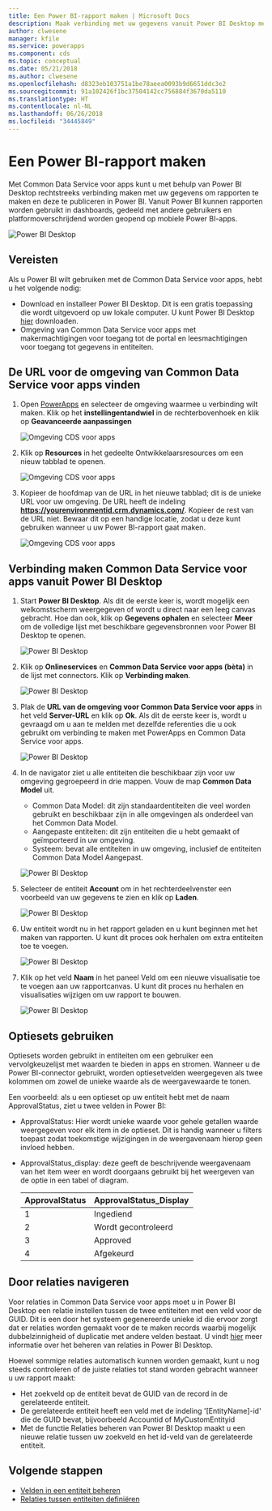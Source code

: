 ```yaml
---
title: Een Power BI-rapport maken | Microsoft Docs
description: Maak verbinding met uw gegevens vanuit Power BI Desktop met behulp van de Common Data Service-connector voor apps.
author: clwesene
manager: kfile
ms.service: powerapps
ms.component: cds
ms.topic: conceptual
ms.date: 05/21/2018
ms.author: clwesene
ms.openlocfilehash: d8323eb103751a1be78aeea0093b9d6651ddc3e2
ms.sourcegitcommit: 91a102426f1bc37504142cc756884f3670da5110
ms.translationtype: HT
ms.contentlocale: nl-NL
ms.lasthandoff: 06/26/2018
ms.locfileid: "34445849"
---
```

# <a name="create-a-power-bi-report"></a>Een Power BI-rapport maken
Met Common Data Service voor apps kunt u met behulp van Power BI Desktop rechtstreeks verbinding maken met uw gegevens om rapporten te maken en deze te publiceren in Power BI. Vanuit Power BI kunnen rapporten worden gebruikt in dashboards, gedeeld met andere gebruikers en platformoverschrijdend worden geopend op mobiele Power BI-apps.

![Power BI Desktop](./media/data-platform-cds-powerbi-connector/PBIDesktop.png "Power BI Desktop")

## <a name="prerequisites"></a>Vereisten

Als u Power BI wilt gebruiken met de Common Data Service voor apps, hebt u het volgende nodig:

* Download en installeer Power BI Desktop. Dit is een gratis toepassing die wordt uitgevoerd op uw lokale computer. U kunt Power BI Desktop [hier](https://powerbi.microsoft.com/desktop/) downloaden.
* Omgeving van Common Data Service voor apps met makermachtigingen voor toegang tot de portal en leesmachtigingen voor toegang tot gegevens in entiteiten.

## <a name="finding-your-common-data-service-for-apps-environment-url"></a>De URL voor de omgeving van Common Data Service voor apps vinden

1. Open [PowerApps](https://web.powerapps.com) en selecteer de omgeving waarmee u verbinding wilt maken. Klik op het **instellingentandwiel** in de rechterbovenhoek en klik op **Geavanceerde aanpassingen**

    ![Omgeving CDS voor apps](./media/data-platform-cds-powerbi-connector/CDSEnv1.png "Omgeving CDS voor apps")

2. Klik op **Resources** in het gedeelte Ontwikkelaarsresources om een nieuw tabblad te openen.

    ![Omgeving CDS voor apps](./media/data-platform-cds-powerbi-connector/CDSEnv2.png "Omgeving CDS voor apps")

3. Kopieer de hoofdmap van de URL in het nieuwe tabblad; dit is de unieke URL voor uw omgeving. De URL heeft de indeling **https://yourenvironmentid.crm.dynamics.com/**. Kopieer de rest van de URL niet. Bewaar dit op een handige locatie, zodat u deze kunt gebruiken wanneer u uw Power BI-rapport gaat maken.

    ![Omgeving CDS voor apps](./media/data-platform-cds-powerbi-connector/CDSEnv3.png "Omgeving CDS voor apps")

## <a name="connecting-to-common-data-service-for-apps-from-power-bi-desktop"></a>Verbinding maken Common Data Service voor apps vanuit Power BI Desktop

1. Start **Power BI Desktop**. Als dit de eerste keer is, wordt mogelijk een welkomstscherm weergegeven of wordt u direct naar een leeg canvas gebracht. Hoe dan ook, klik op **Gegevens ophalen** en selecteer **Meer** om de volledige lijst met beschikbare gegevensbronnen voor Power BI Desktop te openen.

    ![Power BI Desktop](./media/data-platform-cds-powerbi-connector/CreateReport1.png "Power BI Desktop")

2. Klik op **Onlineservices** en **Common Data Service voor apps (bèta)** in de lijst met connectors. Klik op **Verbinding maken**.

    ![Power BI Desktop](./media/data-platform-cds-powerbi-connector/CreateReport2.png "Power BI Desktop")

3. Plak de **URL van de omgeving voor Common Data Service voor apps** in het veld **Server-URL** en klik op **Ok**. Als dit de eerste keer is, wordt u gevraagd om u aan te melden met dezelfde referenties die u ook gebruikt om verbinding te maken met PowerApps en Common Data Service voor apps.

    ![Power BI Desktop](./media/data-platform-cds-powerbi-connector/CreateReport3.png "Power BI Desktop")

4. In de navigator ziet u alle entiteiten die beschikbaar zijn voor uw omgeving gegroepeerd in drie mappen. Vouw de map **Common Data Model** uit.

    * Common Data Model: dit zijn standaardentiteiten die veel worden gebruikt en beschikbaar zijn in alle omgevingen als onderdeel van het Common Data Model.
    * Aangepaste entiteiten: dit zijn entiteiten die u hebt gemaakt of geïmporteerd in uw omgeving.
    * Systeem: bevat alle entiteiten in uw omgeving, inclusief de entiteiten Common Data Model Aangepast.

    ![Power BI Desktop](./media/data-platform-cds-powerbi-connector/CreateReport4.png "Power BI Desktop")

5. Selecteer de entiteit **Account** om in het rechterdeelvenster een voorbeeld van uw gegevens te zien en klik op **Laden**.

    ![Power BI Desktop](./media/data-platform-cds-powerbi-connector/CreateReport5.png "Power BI Desktop")

6. Uw entiteit wordt nu in het rapport geladen en u kunt beginnen met het maken van rapporten. U kunt dit proces ook herhalen om extra entiteiten toe te voegen.

    ![Power BI Desktop](./media/data-platform-cds-powerbi-connector/CreateReport6.png "Power BI Desktop")

7. Klik op het veld **Naam** in het paneel Veld om een nieuwe visualisatie toe te voegen aan uw rapportcanvas. U kunt dit proces nu herhalen en visualisaties wijzigen om uw rapport te bouwen.

    ![Power BI Desktop](./media/data-platform-cds-powerbi-connector/CreateReport7.png "Power BI Desktop")


## <a name="using-option-sets"></a>Optiesets gebruiken

Optiesets worden gebruikt in entiteiten om een gebruiker een vervolgkeuzelijst met waarden te bieden in apps en stromen. Wanneer u de Power BI-connector gebruikt, worden optiesetvelden weergegeven als twee kolommen om zowel de unieke waarde als de weergavewaarde te tonen.

Een voorbeeld: als u een optieset op uw entiteit hebt met de naam ApprovalStatus, ziet u twee velden in Power BI:

* ApprovalStatus: Hier wordt unieke waarde voor gehele getallen waarde weergegeven voor elk item in de optieset. Dit is handig wanneer u filters toepast zodat toekomstige wijzigingen in de weergavenaam hierop geen invloed hebben.
* ApprovalStatus_display: deze geeft de beschrijvende weergavenaam van het item weer en wordt doorgaans gebruikt bij het weergeven van de optie in een tabel of diagram.

    |ApprovalStatus|ApprovalStatus_Display|
    |---------|---------|
    1|Ingediend
    2|Wordt gecontroleerd
    3|Approved
    4|Afgekeurd

## <a name="navigating-relationships"></a>Door relaties navigeren

Voor relaties in Common Data Service voor apps moet u in Power BI Desktop een relatie instellen tussen de twee entiteiten met een veld voor de GUID. Dit is een door het systeem gegenereerde unieke id die ervoor zorgt dat er relaties worden gemaakt voor de te maken records waarbij mogelijk dubbelzinnigheid of duplicatie met andere velden bestaat. U vindt [hier](https://docs.microsoft.com/power-bi/desktop-create-and-manage-relationships) meer informatie over het beheren van relaties in Power BI Desktop.

Hoewel sommige relaties automatisch kunnen worden gemaakt, kunt u nog steeds controleren of de juiste relaties tot stand worden gebracht wanneer u uw rapport maakt:

* Het zoekveld op de entiteit bevat de GUID van de record in de gerelateerde entiteit.
* De gerelateerde entiteit heeft een veld met de indeling '[EntityName]-id' die de GUID bevat, bijvoorbeeld Accountid of MyCustomEntityid
* Met de functie Relaties beheren van Power BI Desktop maakt u een nieuwe relatie tussen uw zoekveld en het id-veld van de gerelateerde entiteit.


## <a name="next-steps"></a>Volgende stappen
* [Velden in een entiteit beheren](data-platform-manage-fields.md)
* [Relaties tussen entiteiten definiëren](data-platform-entity-lookup.md)


